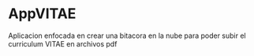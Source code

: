 # AppVITAE
Aplicacion enfocada en crear una bitacora en la nube para poder subir el curriculum VITAE en archivos pdf 
